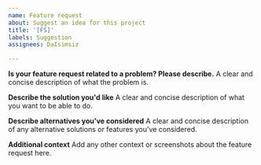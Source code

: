 ```yaml
---
name: Feature request
about: Suggest an idea for this project
title: '[FS]'
labels: Suggestion
assignees: DaIsimsiz

---
```


**Is your feature request related to a problem? Please describe.**
A clear and concise description of what the problem is.

**Describe the solution you'd like**
A clear and concise description of what you want to be able to do.

**Describe alternatives you've considered**
A clear and concise description of any alternative solutions or features you've considered.

**Additional context**
Add any other context or screenshots about the feature request here.

